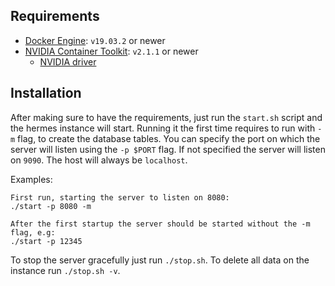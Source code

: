 ## Requirements

- [Docker Engine](https://docs.docker.com/engine/): `v19.03.2` or newer
- [NVIDIA Container Toolkit](https://github.com/NVIDIA/nvidia-docker): `v2.1.1` or newer 
  - [NVIDIA driver](https://github.com/NVIDIA/nvidia-docker/wiki/Frequently-Asked-Questions#how-do-i-install-the-nvidia-driver)

## Installation

After making sure to have the requirements, just run the `start.sh` script and the hermes instance will start. Running it the first time requires to run with `-m` flag, to create the database tables.
You can specify the port on which the server will listen using the `-p $PORT` flag. If not specified the server will listen on `9090`. The host will always be `localhost`.

Examples:

```
First run, starting the server to listen on 8080:
./start -p 8080 -m

After the first startup the server should be started without the -m flag, e.g:
./start -p 12345
```

To stop the server gracefully just run `./stop.sh`. To delete all data on the instance run `./stop.sh -v`.
